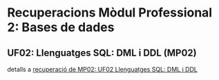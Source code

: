 # Recuperacions Mòdul Professional 2: Bases de dades

## UF02: Llenguatges SQL: DML i DDL (MP02)
detalls a [recuperació de MP02: UF02 Llenguatges SQL: DML i DDL](MP02UF02/README.md)
